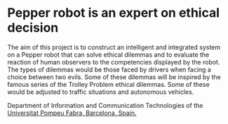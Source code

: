 # Pepper robot is an expert on ethical decision 

The aim of this project is to construct an intelligent and integrated system on a Pepper robot that can solve ethical dilemmas and to evaluate the reaction of human observers to the competencies displayed by the robot. The types of dilemmas would be those faced by drivers when facing a choice between two evils. Some of these dilemmas will be inspired by the famous series of the Trolley Problem ethical dilemmas. Some of these would be adjusted to traffic situations and autonomous vehicles. 

Department of Information and Communication Technologies of the [Universitat Pompeu Fabra, Barcelona, Spain.](https://www.upf.edu/)
<!--

### Build your own sandwich

Categories:
* Bread type (Mandatory)
* Vegetables
* Protein
* Sauce
* Cheese
* Food Restrictions


## Prerequisites

In order to run Nelly you will need to install the below libraries:

* spaCy is compatible with 64-bit CPython 2.7 / 3.5+ and runs on Unix/Linux, macOS/OS X and Windows:
```
pip install -U spacy
```

* gTTS (Google Text-to-Speech), a Python library and CLI tool to interface with Google Translate's text-to-speech API:
```
pip install gTTS
```

* SpeechRecognition, Library for performing speech recognition, with support for several engines and APIs, online and offline:
```
pip install SpeechRecognition
```


## Enable Nelly

```
python listen_and_talk.py
```

## Authors

* **Georgios Angelopoulos** - [LinkedIn](https://www.linkedin.com/in/george-angelopoulos/)

-->

